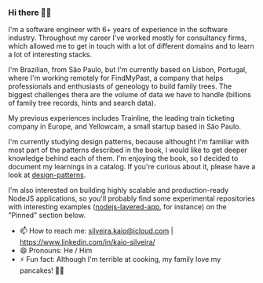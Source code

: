 ### Hi there 👋🏽

I'm a software engineer with 6+ years of experience in the software industry. Throughout my career I've worked mostly for consultancy firms, which allowed me to get in touch with a lot of different domains and to learn a lot of interesting stacks.

I'm Brazilian, from São Paulo, but I'm currently based on Lisbon, Portugal, where I'm working remotely for FindMyPast, a company that helps professionals and enthusiasts of geneology to build family trees. The biggest challenges thera are the volume of data we have to handle (billions of family tree records, hints and search data).

My previous experiences includes Trainline, the leading train ticketing company in Europe, and Yellowcam, a small startup based in São Paulo.

I'm currently studying design patterns, because althought I'm familiar with most part of the patterns described in the book, I would like to get deeper knowledge behind each of them. I'm enjoying the book, so I decided to document my learnings in a catalog. If you're curious about it, please have a look at [design-patterns](https://github.com/kaiosilveira/design-patterns).

I'm also interested on building highly scalable and production-ready NodeJS applications, so you'll probably find some experimental repositories with interesting examples ([nodejs-layered-app](https://github.com/kaiosilveira/nodejs-layered-app), for instance) on the "Pinned" section below.

- 📫 How to reach me: silveira.kaio@icloud.com | https://www.linkedin.com/in/kaio-silveira/
- 😄 Pronouns: He / Him
- ⚡ Fun fact: Although I'm terrible at cooking, my family love my pancakes! 🥞🥞
